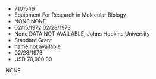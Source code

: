 * 7101546
* Equipment For Research in Molecular Biology
* NONE,NONE
* 02/15/1972,02/28/1973
* None   DATA NOT AVAILABLE, Johns Hopkins University
* Standard Grant
*   name not available
* 02/28/1973
* USD 70,000.00

NONE